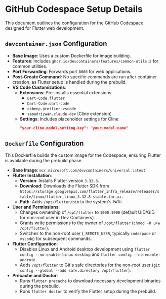 # GitHub Codespace Setup Details

This document outlines the configuration for the GitHub Codespace designed for Flutter web development.

## `devcontainer.json` Configuration

- **Base Image**: Uses a custom Dockerfile for image building.
- **Features**: Includes `ghcr.io/devcontainers/features/common-utils:2` for common utilities.
- **Port Forwarding**: Forwards port `8080` for web applications.
- **Post-Create Command**: No specific commands are run after container creation, as Flutter setup is handled during the prebuild.
- **VS Code Customizations**:
    - **Extensions**: Pre-installs essential extensions:
        - `Dart-Code.flutter`
        - `Dart-Code.dart-code`
        - `esbenp.prettier-vscode`
        - `saoudrizwan.claude-dev` (Cline extension)
    - **Settings**: Includes placeholder settings for Cline:
        ```json
        "your.cline.model.setting.key": "your-model-name"
        ```

## `Dockerfile` Configuration

This Dockerfile builds the custom image for the Codespace, ensuring Flutter is available during the prebuild phase.

- **Base Image**: `mcr.microsoft.com/devcontainers/universal:latest`
- **Flutter Installation**:
    - **Version**: Installs Flutter version `3.32.8`.
    - **Download**: Downloads the Flutter SDK from `https://storage.googleapis.com/flutter_infra_release/releases/stable/linux/flutter_linux_3.32.8-stable.tar.xz`.
    - **Path**: Adds `/opt/flutter/bin` to the system's `PATH`.
- **User and Permissions**:
    - Changes ownership of `/opt/flutter` to `1000:1000` (default UID/GID for non-root user in Dev Containers).
    - Grants write permissions to the owner of `/opt/flutter` (`chmod -R u+w /opt/flutter`).
    - Switches to the non-root user (`_REMOTE_USER`, typically `codespace` or `vscode`) for subsequent commands.
- **Flutter Configuration**:
    - Disables Linux and Android desktop development using `flutter config --no-enable-linux-desktop` and `flutter config --no-enable-android`.
    - Adds `/opt/flutter` to Git's safe directories for the non-root user (`git config --global --add safe.directory /opt/flutter`).
- **Precache and Doctor**:
    - Runs `flutter precache` to download necessary development binaries during the prebuild.
    - Runs `flutter doctor` to verify the Flutter setup during the prebuild.
